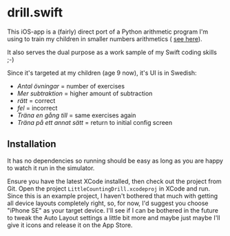 # drill.swift

This iOS-app is a (fairly) direct port of a Python arithmetic program
I'm using to train my children in smaller numbers arithmetics (
[see here](https://github.com/JacobOscarson/wax-on-wax-off)).

It also serves the dual purpose as a work sample of my Swift coding
skills ;-)

Since it's targeted at my children (age 9 now), it's UI is in
Swedish:

   - _Antal övningar_ = number of exercises
   - _Mer subtraktion_ = higher amount of subtraction
   - _rätt_ = correct
   - _fel_ = incorrect
   - _Träna en gång till_ = same exercises again
   - _Träna på ett annat sätt_ = return to initial config screen

## Installation

It has no dependencies so running should be easy as long as you are
happy to watch it run in the simulator.

Ensure you have the latest XCode installed, then check out the project
from Git. Open the project `LittleCountingDrill.xcodeproj` in XCode
and run. Since this is an example project, I haven't bothered that
much with getting all device layouts completely right, so, for now,
I'd suggest you choose "iPhone SE" as your target device. I'll see if
I can be bothered in the future to tweak the Auto Layout settings a
little bit more and maybe just maybe I'll give it icons and release it
on the App Store.
